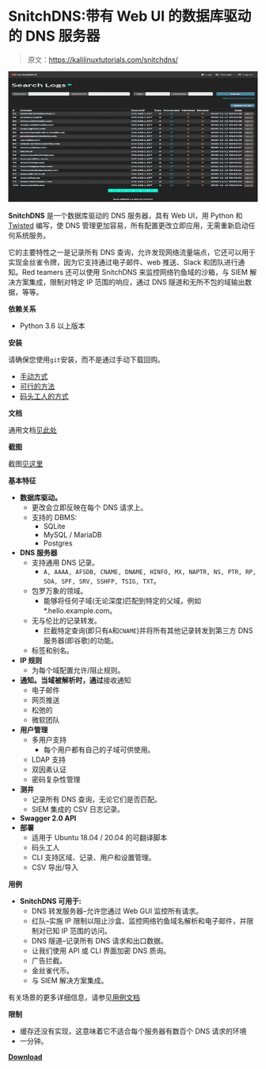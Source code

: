 # SnitchDNS:带有 Web UI 的数据库驱动的 DNS 服务器

> 原文：<https://kalilinuxtutorials.com/snitchdns/>

[![SnitchDNS : Database Driven DNS Server With A Web UI](img//383afbbb6e49c769e2304b47ceac0a43.png "SnitchDNS : Database Driven DNS Server With A Web UI")](https://1.bp.blogspot.com/-QmB1QozJI08/YFHS8FOUlxI/AAAAAAAAIk8/Uj9B5D1YRgglub_hkOVQM0AyGlfwHGxfgCLcBGAsYHQ/s728/SnitchDNS%25281%2529.png)

**SnitchDNS** 是一个数据库驱动的 DNS 服务器，具有 Web UI，用 Python 和 [Twisted](https://github.com/twisted/twisted) 编写，使 DNS 管理更加容易，所有配置更改立即应用，无需重新启动任何系统服务。

它的主要特性之一是记录所有 DNS 查询，允许发现网络流量端点，它还可以用于实现金丝雀令牌，因为它支持通过电子邮件、web 推送、Slack 和团队进行通知。Red teamers 还可以使用 SnitchDNS 来监控网络钓鱼域的沙箱，与 SIEM 解决方案集成，限制对特定 IP 范围的响应，通过 DNS 隧道和无所不包的域输出数据，等等。

**依赖关系**

*   Python 3.6 以上版本

**安装**

请确保您使用`git`安装，而不是通过手动下载回购。

*   [手动方式](https://github.com/ctxis/SnitchDNS/blob/master/docs/setup/manual.md)
*   [可行的方法](https://github.com/ctxis/SnitchDNS/blob/master/docs/setup/ansible.md)
*   [码头工人的方式](https://github.com/ctxis/SnitchDNS/blob/master/docs/setup/docker.md)

**文档**

通用文档[见此处](https://github.com/ctxis/SnitchDNS/blob/master/docs/general/index.md)

**截图**

截图[见这里](https://github.com/ctxis/SnitchDNS/blob/master/docs/general/screenshots.md)

**基本特征**

*   **数据库驱动。**
    *   更改会立即反映在每个 DNS 请求上。
    *   支持的 DBMS:
        *   SQLite
        *   MySQL / MariaDB
        *   Postgres
*   **DNS 服务器**
    *   支持通用 DNS 记录。
        *   `A, AAAA, AFSDB, CNAME, DNAME, HINFO, MX, NAPTR, NS, PTR, RP, SOA, SPF, SRV, SSHFP, TSIG, TXT`。
    *   包罗万象的领域。
        *   能够将任何子域(无论深度)匹配到特定的父域，例如*.hello.example.com。
    *   无与伦比的记录转发。
        *   拦截特定查询(即只有`A`和`CNAME`)并将所有其他记录转发到第三方 DNS 服务器(即谷歌)的功能。
    *   标签和别名。
*   **IP 规则**
    *   为每个域配置允许/阻止规则。
*   **通知。当域被解析时，通过**接收通知
    *   电子邮件
    *   网页推送
    *   松弛的
    *   微软团队
*   **用户管理**
    *   多用户支持
        *   每个用户都有自己的子域可供使用。
    *   LDAP 支持
    *   双因素认证
    *   密码复杂性管理
*   **测井**
    *   记录所有 DNS 查询，无论它们是否匹配。
    *   SIEM 集成的 CSV 日志记录。
*   **Swagger 2.0 API**
*   **部署**
    *   适用于 Ubuntu 18.04 / 20.04 的可翻译脚本
    *   码头工人
    *   CLI 支持区域、记录、用户和设置管理。
    *   CSV 导出/导入

**用例**

*   **SnitchDNS 可用于:**
    *   DNS 转发服务器–允许您通过 Web GUI 监控所有请求。
    *   红队–实施 IP 限制以阻止沙盒、监控网络钓鱼域名解析和电子邮件，并限制对已知 IP 范围的访问。
    *   DNS 隧道–记录所有 DNS 请求和出口数据。
    *   让我们使用 API 或 CLI 界面加密 DNS 质询。
    *   广告拦截。
    *   金丝雀代币。
    *   与 SIEM 解决方案集成。

有关场景的更多详细信息，请参见[用例文档](https://github.com/ctxis/SnitchDNS/blob/master/docs/general/use_cases.md)

**限制**

*   缓存还没有实现，这意味着它不适合每个服务器有数百个 DNS 请求的环境
*   一分钟。

[**Download**](https://github.com/ctxis/SnitchDNS)